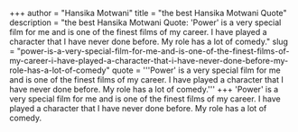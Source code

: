 +++
author = "Hansika Motwani"
title = "the best Hansika Motwani Quote"
description = "the best Hansika Motwani Quote: 'Power' is a very special film for me and is one of the finest films of my career. I have played a character that I have never done before. My role has a lot of comedy."
slug = "power-is-a-very-special-film-for-me-and-is-one-of-the-finest-films-of-my-career-i-have-played-a-character-that-i-have-never-done-before-my-role-has-a-lot-of-comedy"
quote = '''Power' is a very special film for me and is one of the finest films of my career. I have played a character that I have never done before. My role has a lot of comedy.'''
+++
'Power' is a very special film for me and is one of the finest films of my career. I have played a character that I have never done before. My role has a lot of comedy.
